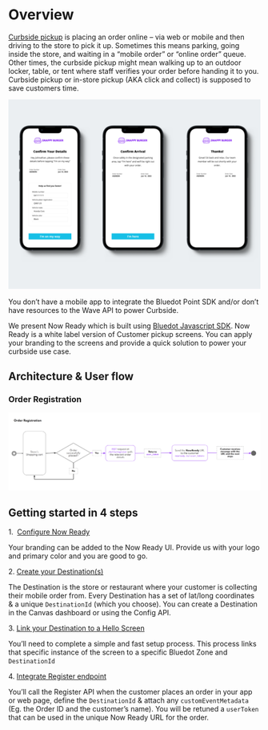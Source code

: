 Overview
=========

[Curbside pickup](https://bluedot.io/solutions/curbside-pickup/) is placing an order online – via web or mobile and then driving to the store to pick it up. Sometimes this means parking, going inside the store, and waiting in a “mobile order” or “online order” queue. Other times, the curbside pickup might mean walking up to an outdoor locker, table, or tent where staff verifies your order before handing it to you. Curbside pickup or in-store pickup (AKA click and collect) is supposed to save customers time.

![Now Ready - Screens Flow](../assets/Now-Ready-Screens-Flow-1024x768.png)

You don’t have a mobile app to integrate the Bluedot Point SDK and/or don’t have resources to the Wave API to power Curbside.

We present Now Ready which is built using [Bluedot Javascript SDK](https://docs.bluedot.io/web-sdk/). Now Ready is a white label version of Customer pickup screens. You can apply your branding to the screens and provide a quick solution to power your curbside use case.

Architecture & User flow
------------------------

### Order Registration

![](../assets/Now-Ready-Order-Registration-1024x315.png)

Getting started in 4 steps
--------------------------

1.  [Configure Now Ready](./Configure%20Now%20Ready.md)

Your branding can be added to the Now Ready UI. Provide us with your logo and primary color and you are good to go.

2\. [Create your Destination(s)](../Tempo/Create%20your%20destinations.md)

The Destination is the store or restaurant where your customer is collecting their mobile order from. Every Destination has a set of lat/long coordinates & a unique `DestinationId` (which you choose). You can create a Destination in the Canvas dashboard or using the Config API.

3\. [Link your Destination to a Hello Screen](../Hello%20Screens/Overview.md)

You’ll need to complete a simple and fast setup process. This process links that specific instance of the screen to a specific Bluedot Zone and `DestinationId`

4\. [Integrate Register endpoint](./Integrate%20register%20endpoint.md)

You’ll call the Register API when the customer places an order in your app or web page, define the `DestinationId` & attach any `customEventMetadata` (Eg. the Order ID and the customer’s name). You will be retuned a `userToken` that can be used in the unique Now Ready URL for the order.